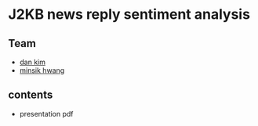 # J2KB news reply sentiment analysis

## Team

- [dan kim](https://github.com/xoxwgys56)
- [minsik hwang](https://github.com/waltererz)

## contents

- presentation pdf
